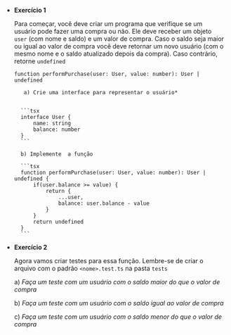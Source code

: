 - **Exercício 1**
    
    Para começar, você deve criar um programa que verifique se um usuário pode fazer uma compra ou não. Ele deve receber um objeto `user` (com nome e saldo) e um valor de compra. Caso o saldo seja maior ou igual ao valor de compra você deve retornar um novo usuário (com o mesmo nome e o saldo atualizado depois da compra). Caso contrário, retorne `undefined`
    
    ```tsx
    function performPurchase(user: User, value: number): User | undefined 
    ```
    
         a) Crie uma interface para representar o usuário*   
        
        
        ```tsx
        interface User {
        	name: string
        	balance: number
        }
        ```
        
        b) Implemente  a função
        
        ```tsx
        function performPurchase(user: User, value: number): User | undefined {
        	if(user.balance >= value) {
        		return {
        			...user,
        			balance: user.balance - value		
        		}
        	}
        	return undefined
        }
        ```

- **Exercício 2**
    
    Agora vamos criar testes para essa função. Lembre-se de criar o arquivo com o padrão `<nome>.test.ts` na pasta  `tests`
    
    a) *Faça um teste com um usuário com o saldo maior do que o valor de compra*
    
    b) *Faça um teste com um usuário com o saldo igual ao valor de compra*
    
    c) *Faça um teste com um usuário com o saldo menor do que o valor de compra*